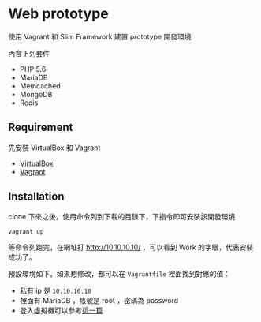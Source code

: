 Web prototype
============

使用 Vagrant 和 Slim Framework 建置 prototype 開發環境

內含下列套件

- PHP 5.6
- MariaDB
- Memcached
- MongoDB
- Redis

Requirement
-----------

先安裝 VirtualBox 和 Vagrant

- [VirtualBox](https://www.virtualbox.org/)
- [Vagrant](https://www.vagrantup.com/)

Installation
------------

clone 下來之後，使用命令列到下載的目錄下，下指令即可安裝該開發環境

    vagrant up

等命令列跑完，在網址打 http://10.10.10.10/ ，可以看到 Work 的字眼，代表安裝成功了。

預設環境如下，如果想修改，都可以在 `Vagrantfile` 裡面找到對應的值：

- 私有 ip 是 `10.10.10.10`
- 裡面有 MariaDB ，帳號是 root ，密碼為 password
- 登入虛擬機可以參考[這一篇](https://gist.github.com/chgu82837/ab1255846b5335407105)
